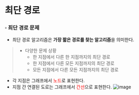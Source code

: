 # 최단 경로
### ▫️ 최단 경로 문제
- 최단 경로 알고리즘은 **가장 짧은 경로를 찾는 알고리즘**을 의미한다.
> - 다양한 문제 상황
>   - 한 지점에서 다른 한 지점까지의 최단 경로
>   - 한 지점에서 다른 모든 지점까지의 최단 경로
>   - 모든 지점에서 다른 모든 지점까지의 최단 경로

- 각 지점은 그래프에서 <span style="color:red">노드</span>로 표현한다.
- 지점 간 연결된 도로는 그래프에서 <span style="color:red">간선</span>으로 표현한다.
![image](https://github.com/hayannn/2L24-Algo-Study/assets/102213509/ed1da7ba-8a38-423b-a5fb-fcb2b28ef2fe)